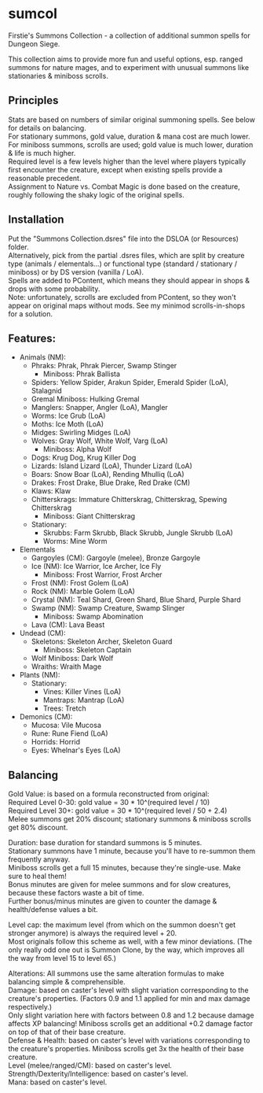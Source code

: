 # sumcol
Firstie's Summons Collection - a collection of additional summon spells for Dungeon Siege.

This collection aims to provide more fun and useful options, esp. ranged summons for nature mages, and to experiment with unusual summons like stationaries & miniboss scrolls.

## Principles
Stats are based on numbers of similar original summoning spells. See below for details on balancing.\
For stationary summons, gold value, duration & mana cost are much lower.\
For miniboss summons, scrolls are used; gold value is much lower, duration & life is much higher.\
Required level is a few levels higher than the level where players typically first encounter the creature, except when existing spells provide a reasonable precedent.\
Assignment to Nature vs. Combat Magic is done based on the creature, roughly following the shaky logic of the original spells.

## Installation
Put the "Summons Collection.dsres" file into the DSLOA (or Resources) folder.\
Alternatively, pick from the partial .dsres files, which are split by creature type (animals / elementals...) or functional type (standard / stationary / miniboss) or by DS version (vanilla / LoA).\
Spells are added to PContent, which means they should appear in shops & drops with some probability.\
Note: unfortunately, scrolls are excluded from PContent, so they won't appear on original maps without mods. See my minimod scrolls-in-shops for a solution.

## Features:
- Animals (NM):
  - Phraks: Phrak, Phrak Piercer, Swamp Stinger
    - Miniboss: Phrak Ballista
  - Spiders: Yellow Spider, Arakun Spider, Emerald Spider (LoA), Stalagnid
  - Gremal Miniboss: Hulking Gremal
  - Manglers: Snapper, Angler (LoA), Mangler
  - Worms: Ice Grub (LoA)
  - Moths: Ice Moth (LoA)
  - Midges: Swirling Midges (LoA)
  - Wolves: Gray Wolf, White Wolf, Varg (LoA)
    - Miniboss: Alpha Wolf
  - Dogs: Krug Dog, Krug Killer Dog
  - Lizards: Island Lizard (LoA), Thunder Lizard (LoA)
  - Boars: Snow Boar (LoA), Rending Mhulliq (LoA)
  - Drakes: Frost Drake, Blue Drake, Red Drake (CM)
  - Klaws: Klaw
  - Chitterskrags: Immature Chitterskrag, Chitterskrag, Spewing Chitterskrag
    - Miniboss: Giant Chitterskrag
  - Stationary:
    - Skrubbs: Farm Skrubb, Black Skrubb, Jungle Skrubb (LoA)
    - Worms: Mine Worm
- Elementals
  - Gargoyles (CM): Gargoyle (melee), Bronze Gargoyle
  - Ice (NM): Ice Warrior, Ice Archer, Ice Fly
    - Miniboss: Frost Warrior, Frost Archer
  - Frost (NM): Frost Golem (LoA)
  - Rock (NM): Marble Golem (LoA)
  - Crystal (NM): Teal Shard, Green Shard, Blue Shard, Purple Shard
  - Swamp (NM): Swamp Creature, Swamp Slinger
    - Miniboss: Swamp Abomination
  - Lava (CM): Lava Beast
- Undead (CM):
  - Skeletons: Skeleton Archer, Skeleton Guard
    - Miniboss: Skeleton Captain
  - Wolf Miniboss: Dark Wolf
  - Wraiths: Wraith Mage
- Plants (NM):
  - Stationary:
    - Vines: Killer Vines (LoA)
    - Mantraps: Mantrap (LoA)
    - Trees: Tretch
- Demonics (CM):
  - Mucosa: Vile Mucosa
  - Rune: Rune Fiend (LoA)
  - Horrids: Horrid
  - Eyes: Whelnar's Eyes (LoA)

## Balancing

Gold Value: is based on a formula reconstructed from original:\
Required Level 0-30: gold value = 30 * 10^(required level / 10)\
Required Level 30+:  gold value = 30 * 10^(required level / 50 + 2.4)\
Melee summons get 20% discount; stationary summons & miniboss scrolls get 80% discount.

Duration: base duration for standard summons is 5 minutes.\
Stationary summons have 1 minute, because you'll have to re-summon them frequently anyway.\
Miniboss scrolls get a full 15 minutes, because they're single-use. Make sure to heal them!\
Bonus minutes are given for melee summons and for slow creatures, because these factors waste a bit of time.\
Further bonus/minus minutes are given to counter the damage & health/defense values a bit.

Level cap: the maximum level (from which on the summon doesn't get stronger anymore) is always the required level + 20.\
Most originals follow this scheme as well, with a few minor deviations. (The only really odd one out is Summon Clone, by the way, which improves all the way from level 15 to level 65.)

Alterations: All summons use the same alteration formulas to make balancing simple & comprehensible.\
Damage: based on caster's level with slight variation corresponding to the creature's properties. (Factors 0.9 and 1.1 applied for min and max damage respectively.)\
Only slight variation here with factors between 0.8 and 1.2 because damage affects XP balancing! Miniboss scrolls get an additional +0.2 damage factor on top of that of their base creature.\
Defense & Health: based on caster's level with variations corresponding to the creature's properties. Miniboss scrolls get 3x the health of their base creature.\
Level (melee/ranged/CM): based on caster's level.\
Strength/Dexterity/Intelligence: based on caster's level.\
Mana: based on caster's level.
